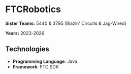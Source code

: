 # FTCRobotics
**Sister Teams:** 5440 &amp; 3795 (Blazin' Circuits &amp; Jag-Wired)

**Years:** 2023-2026

## Technologies
- **Programming Language**: Java
- **Framework**: FTC SDK


